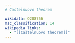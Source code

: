 ```yaml
---
# Castelnuovo theorem

wikidata: Q208756
msc_classification: 14
wikipedia_links:
  - "[[Castelnuovo theorem]]"
---
```

